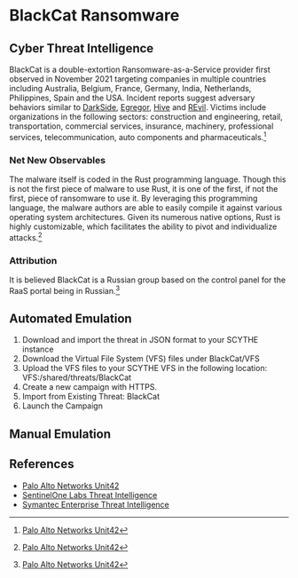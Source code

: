# BlackCat Ransomware

## Cyber Threat Intelligence
BlackCat is a double-extortion Ransomware-as-a-Service provider first observed in November 2021 targeting companies in multiple countries including Australia, Belgium, France, Germany, India, Netherlands, Philippines, Spain and the USA. Incident reports suggest adversary behaviors similar to [DarkSide](https://github.com/scythe-io/community-threats/tree/master/DarkSide), [Egregor](https://github.com/scythe-io/community-threats/tree/master/Egregor), [Hive](https://github.com/scythe-io/community-threats/tree/master/Hive) and [REvil](https://github.com/scythe-io/community-threats/tree/master/REvil). Victims include organizations in the following sectors: construction and engineering, retail, transportation, commercial services, insurance, machinery, professional services, telecommunication, auto components and pharmaceuticals.[^1]

### Net New Observables
The malware itself is coded in the Rust programming language. Though this is not the first piece of malware to use Rust, it is one of the first, if not the first, piece of ransomware to use it. By leveraging this programming language, the malware authors are able to easily compile it against various operating system architectures. Given its numerous native options, Rust is highly customizable, which facilitates the ability to pivot and individualize attacks.[^1]

### Attribution
It is believed BlackCat is a Russian group based on the control panel for the RaaS portal being in Russian.[^1]

## Automated Emulation
1. Download and import the threat in JSON format to your SCYTHE instance
2. Download the Virtual File System (VFS) files under BlackCat/VFS
3. Upload the VFS files to your SCYTHE VFS in the following location: VFS:/shared/threats/BlackCat
4. Create a new campaign with HTTPS.
5. Import from Existing Threat: BlackCat
6. Launch the Campaign

## Manual Emulation


## References
- [Palo Alto Networks Unit42](https://unit42.paloaltonetworks.com/blackcat-ransomware/)
- [SentinelOne Labs Threat Intelligence](https://www.sentinelone.com/labs/blackcat-ransomware-highly-configurable-rust-driven-raas-on-the-prowl-for-victims/)
- [Symantec Enterprise Threat Intelligence](https://symantec-enterprise-blogs.security.com/blogs/threat-intelligence/noberus-blackcat-alphv-rust-ransomware)

[^1]: [Palo Alto Networks Unit42](https://unit42.paloaltonetworks.com/blackcat-ransomware/)
[^2]: [SentinelOne Labs Threat Intelligence](https://www.sentinelone.com/labs/blackcat-ransomware-highly-configurable-rust-driven-raas-on-the-prowl-for-victims/)
[^3]: [Symantec Enterprise Threat Intelligence](https://symantec-enterprise-blogs.security.com/blogs/threat-intelligence/noberus-blackcat-alphv-rust-ransomware)